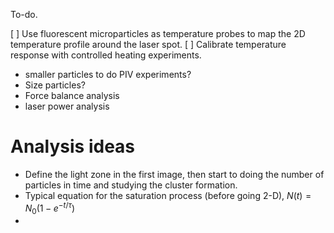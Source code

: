 To-do. 

[  ] Use fluorescent microparticles as temperature probes to map the 2D temperature profile around the laser spot.
[  ] Calibrate temperature response with controlled heating experiments.
 - smaller particles to do PIV experiments?
 - Size particles? 
 - Force balance analysis
 - laser power analysis

# Analysis ideas

- Define the light zone in the first image, then start to doing the number of particles in time and studying the cluster formation. 
- Typical equation for the saturation process (before going 2-D), $N(t) = N_0(1-e^{-t/\tau})$  
- 